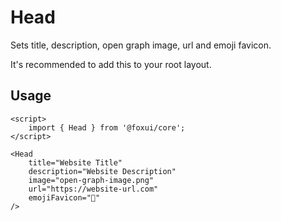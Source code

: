 # Head

Sets title, description, open graph image, url and emoji favicon.

It's recommended to add this to your root layout.

## Usage

```svelte
<script>
	import { Head } from '@foxui/core';
</script>

<Head
	title="Website Title"
	description="Website Description"
	image="open-graph-image.png"
	url="https://website-url.com"
	emojiFavicon="🦊"
/>
```
